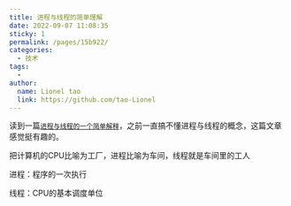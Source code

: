 ```yaml
---
title: 进程与线程的简单理解
date: 2022-09-07 11:08:35
sticky: 1
permalink: /pages/15b922/
categories:
  - 技术
tags:
  - 
author: 
  name: Lionel tao
  link: https://github.com/tao-Lionel
---
```


读到一篇[`进程与线程的一个简单解释`](https://www.ruanyifeng.com/blog/2013/04/processes_and_threads.html)，之前一直搞不懂进程与线程的概念，这篇文章感觉挺有趣的。

把计算机的CPU比喻为工厂，进程比喻为车间，线程就是车间里的工人

进程：程序的一次执行

线程：CPU的基本调度单位
